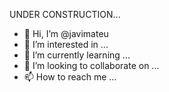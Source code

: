 UNDER CONSTRUCTION...
- 👋 Hi, I’m @javimateu
- 👀 I’m interested in ...
- 🌱 I’m currently learning ...
- 💞️ I’m looking to collaborate on ...
- 📫 How to reach me ...

<!---
javimateu/javimateu is a ✨ special ✨ repository because its `README.md` (this file) appears on your GitHub profile.
You can click the Preview link to take a look at your changes.
--->


